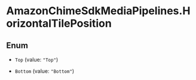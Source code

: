 # AmazonChimeSdkMediaPipelines.HorizontalTilePosition

## Enum


* `Top` (value: `"Top"`)

* `Bottom` (value: `"Bottom"`)



